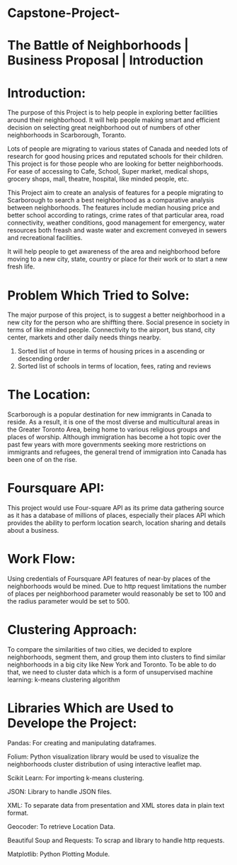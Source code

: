 # Capstone-Project-

# The Battle of Neighborhoods | Business Proposal | Introduction

# Introduction:
The purpose of this Project is to help people in exploring better facilities around their neighborhood. It will help people making smart and efficient decision on selecting great neighborhood out of numbers of other neighborhoods in Scarborough, Toranto.

Lots of people are migrating to various states of Canada and needed lots of research for good housing prices and reputated schools for their children. This project is for those people who are looking for better neighborhoods. For ease of accessing to Cafe, School, Super market, medical shops, grocery shops, mall, theatre, hospital, like minded people, etc.

This Project aim to create an analysis of features for a people migrating to Scarborough to search a best neighborhood as a comparative analysis between neighborhoods. The features include median housing price and better school according to ratings, crime rates of that particular area, road connectivity, weather conditions, good management for emergency, water resources both freash and waste water and excrement conveyed in sewers and recreational facilities.

It will help people to get awareness of the area and neighborhood before moving to a new city, state, country or place for their work or to start a new fresh life.

# Problem Which Tried to Solve:
The major purpose of this project, is to suggest a better neighborhood in a new city for the person who are shiffting there. Social presence in society in terms of like minded people. Connectivity to the airport, bus stand, city center, markets and other daily needs things nearby.

1. Sorted list of house in terms of housing prices in a ascending or descending order
2. Sorted list of schools in terms of location, fees, rating and reviews

# The Location:
Scarborough is a popular destination for new immigrants in Canada to reside. As a result, it is one of the most diverse and multicultural areas in the Greater Toronto Area, being home to various religious groups and places of worship. Although immigration has become a hot topic over the past few years with more governments seeking more restrictions on immigrants and refugees, the general trend of immigration into Canada has been one of on the rise.

# Foursquare API:
This project would use Four-square API as its prime data gathering source as it has a database of millions of places, especially their places API which provides the ability to perform location search, location sharing and details about a business.

# Work Flow:
Using credentials of Foursquare API features of near-by places of the neighborhoods would be mined. Due to http request limitations the number of places per neighborhood parameter would reasonably be set to 100 and the radius parameter would be set to 500.

# Clustering Approach:
To compare the similarities of two cities, we decided to explore neighborhoods, segment them, and group them into clusters to find similar neighborhoods in a big city like New York and Toronto. To be able to do that, we need to cluster data which is a form of unsupervised machine learning: k-means clustering algorithm

# Libraries Which are Used to Develope the Project:
Pandas: For creating and manipulating dataframes.

Folium: Python visualization library would be used to visualize the neighborhoods cluster distribution of using interactive leaflet map.

Scikit Learn: For importing k-means clustering.

JSON: Library to handle JSON files.

XML: To separate data from presentation and XML stores data in plain text format.

Geocoder: To retrieve Location Data.

Beautiful Soup and Requests: To scrap and library to handle http requests.

Matplotlib: Python Plotting Module.
